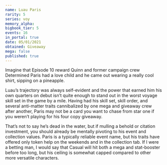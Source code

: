 ```yaml
---
name: Luau Paris
rarity: 5
series: voy
memory_alpha:
bigbook_tier: 5
events: 16
in_portal: true
date: 05/01/2021
obtained: Giveaway
mega: false
published: true
---
```


Imagine that Episode 10 reward Quinn and former campaign crew Determined Paris had a love child and he came out wearing a really cool shirt, sipping on a pineapple.

Luau’s trajectory was always self-evident and the power that earned him his own quarters on debut isn’t quite enough to stand out in the worst voyage skill set in the game by a mile. Having had his skill set, skill order, and several anti-matter traits cannibalized by one mega and giveaway crew after another, Paris may not be a card you want to chase from star one if you weren’t playing for his four copy giveaway.

That’s not to say he’s dead in the water, but if mulling a behold or citation investment, you should already be mentally pivoting to his event and collection values. Paris is a typically reliable event name, but his traits have offered only token help on the weekends and in the collection tab. If I were a betting man, I would say that Casual will hit both a mega and stat-booster before too long, but his ceiling is somewhat capped compared to other more versatile characters.
